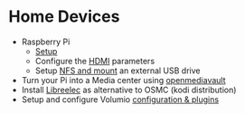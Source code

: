 # Home Devices

- Raspberry Pi
  - [Setup](pi4-setup.md)
  - Configure the [HDMI](hdmi.md) parameters
  - Setup [NFS and mount](nfs-mount.md) an external USB drive
- Turn your Pi into a Media center using [openmediavault](omv.md)
- Install [Libreelec](libreelec.md) as alternative to OSMC (kodi distribution)
- Setup and configure Volumio [configuration & plugins](volumio.md)